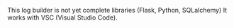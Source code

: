 This log builder is not yet complete libraries (Flask, Python, SQLalchemy) It works with VSC (Visual Studio Code).
